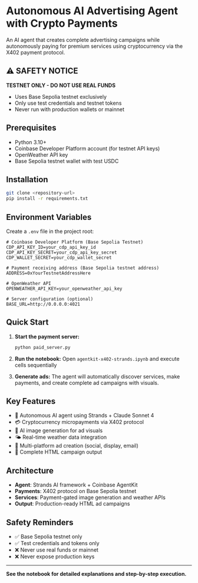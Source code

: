 # Autonomous AI Advertising Agent with Crypto Payments

An AI agent that creates complete advertising campaigns while autonomously paying for premium services using cryptocurrency via the X402 payment protocol.

## ⚠️ **SAFETY NOTICE**
**TESTNET ONLY - DO NOT USE REAL FUNDS**
- Uses Base Sepolia testnet exclusively
- Only use test credentials and testnet tokens
- Never run with production wallets or mainnet

## Prerequisites

- Python 3.10+
- Coinbase Developer Platform account (for testnet API keys)
- OpenWeather API key
- Base Sepolia testnet wallet with test USDC

## Installation

```bash
git clone <repository-url>
pip install -r requirements.txt
```

## Environment Variables

Create a `.env` file in the project root:

```env
# Coinbase Developer Platform (Base Sepolia Testnet)
CDP_API_KEY_ID=your_cdp_api_key_id
CDP_API_KEY_SECRET=your_cdp_api_key_secret
CDP_WALLET_SECRET=your_cdp_wallet_secret

# Payment receiving address (Base Sepolia testnet address)
ADDRESS=0xYourTestnetAddressHere

# OpenWeather API
OPENWEATHER_API_KEY=your_openweather_api_key

# Server configuration (optional)
BASE_URL=http://0.0.0.0:4021
```

## Quick Start

1. **Start the payment server:**
   ```bash
   python paid_server.py
   ```

2. **Run the notebook:**
   Open `agentkit-x402-strands.ipynb` and execute cells sequentially

3. **Generate ads:**
   The agent will automatically discover services, make payments, and create complete ad campaigns with visuals.

## Key Features

- 🤖 Autonomous AI agent using Strands + Claude Sonnet 4
- 💳 Cryptocurrency micropayments via X402 protocol  
- 🎨 AI image generation for ad visuals
- 🌤️ Real-time weather data integration
- 📱 Multi-platform ad creation (social, display, email)
- 📄 Complete HTML campaign output

## Architecture

- **Agent**: Strands AI framework + Coinbase AgentKit
- **Payments**: X402 protocol on Base Sepolia testnet
- **Services**: Payment-gated image generation and weather APIs
- **Output**: Production-ready HTML ad campaigns

## Safety Reminders

- ✅ Base Sepolia testnet only
- ✅ Test credentials and tokens only  
- ❌ Never use real funds or mainnet
- ❌ Never expose production keys

---

**See the notebook for detailed explanations and step-by-step execution.**
